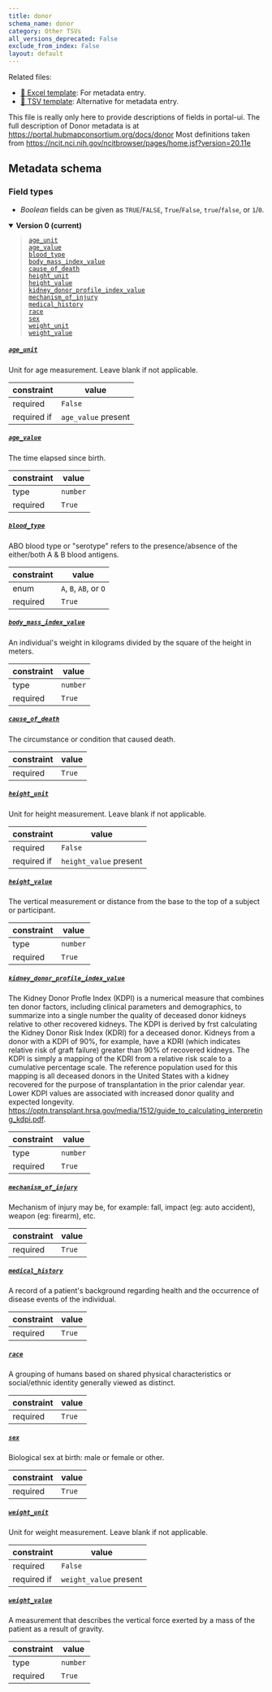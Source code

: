 ```yaml
---
title: donor
schema_name: donor
category: Other TSVs
all_versions_deprecated: False
exclude_from_index: False
layout: default
---
```


Related files:

- [📝 Excel template](https://raw.githubusercontent.com/hubmapconsortium/ingest-validation-tools/main/docs/donor/donor.xlsx): For metadata entry.
- [📝 TSV template](https://raw.githubusercontent.com/hubmapconsortium/ingest-validation-tools/main/docs/donor/donor.tsv): Alternative for metadata entry.

This file is really only here to provide descriptions of fields in portal-ui. The full description of Donor metadata is at https://portal.hubmapconsortium.org/docs/donor
Most definitions taken from https://ncit.nci.nih.gov/ncitbrowser/pages/home.jsf?version=20.11e





## Metadata schema

### Field types
- *Boolean* fields can be given as `TRUE`/`FALSE`, `True`/`False`, `true`/`false`, or `1`/`0`.  


<details markdown="1" open="true"><summary><b>Version 0 (current)</b></summary>

<blockquote markdown="1">

[`age_unit`](#age_unit)<br>
[`age_value`](#age_value)<br>
[`blood_type`](#blood_type)<br>
[`body_mass_index_value`](#body_mass_index_value)<br>
[`cause_of_death`](#cause_of_death)<br>
[`height_unit`](#height_unit)<br>
[`height_value`](#height_value)<br>
[`kidney_donor_profile_index_value`](#kidney_donor_profile_index_value)<br>
[`mechanism_of_injury`](#mechanism_of_injury)<br>
[`medical_history`](#medical_history)<br>
[`race`](#race)<br>
[`sex`](#sex)<br>
[`weight_unit`](#weight_unit)<br>
[`weight_value`](#weight_value)<br>

</blockquote>

<a name="age_unit"></a>
##### [`age_unit`](#age_unit)
Unit for age measurement. Leave blank if not applicable.

| constraint | value |
| --- | --- |
| required | `False` |
| required if | `age_value` present |

<a name="age_value"></a>
##### [`age_value`](#age_value)
The time elapsed since birth.

| constraint | value |
| --- | --- |
| type | `number` |
| required | `True` |

<a name="blood_type"></a>
##### [`blood_type`](#blood_type)
ABO blood type or "serotype" refers to the presence/absence of the either/both A & B blood antigens.

| constraint | value |
| --- | --- |
| enum | `A`, `B`, `AB`, or `O` |
| required | `True` |

<a name="body_mass_index_value"></a>
##### [`body_mass_index_value`](#body_mass_index_value)
An individual's weight in kilograms divided by the square of the height in meters.

| constraint | value |
| --- | --- |
| type | `number` |
| required | `True` |

<a name="cause_of_death"></a>
##### [`cause_of_death`](#cause_of_death)
The circumstance or condition that caused death.

| constraint | value |
| --- | --- |
| required | `True` |

<a name="height_unit"></a>
##### [`height_unit`](#height_unit)
Unit for height measurement. Leave blank if not applicable.

| constraint | value |
| --- | --- |
| required | `False` |
| required if | `height_value` present |

<a name="height_value"></a>
##### [`height_value`](#height_value)
The vertical measurement or distance from the base to the top of a subject or participant.

| constraint | value |
| --- | --- |
| type | `number` |
| required | `True` |

<a name="kidney_donor_profile_index_value"></a>
##### [`kidney_donor_profile_index_value`](#kidney_donor_profile_index_value)
The Kidney Donor Profle Index (KDPI) is a numerical measure that combines ten donor factors, including clinical parameters and demographics, to summarize into a single number the quality of deceased donor kidneys relative to other recovered kidneys. The KDPI is derived by frst calculating the Kidney Donor Risk Index (KDRI) for a deceased donor. Kidneys from a donor with a KDPI of 90%, for example, have a KDRI (which indicates relative risk of graft failure) greater than 90% of recovered kidneys. The KDPI is simply a mapping of the KDRI from a relative risk scale to a cumulative percentage scale. The reference population used for this mapping is all deceased donors in the United States with a kidney recovered for the purpose of transplantation in the prior calendar year. Lower KDPI values are associated with increased donor quality and expected longevity. https://optn.transplant.hrsa.gov/media/1512/guide_to_calculating_interpreting_kdpi.pdf.

| constraint | value |
| --- | --- |
| type | `number` |
| required | `True` |

<a name="mechanism_of_injury"></a>
##### [`mechanism_of_injury`](#mechanism_of_injury)
Mechanism of injury may be, for example: fall, impact (eg: auto accident), weapon (eg: firearm), etc.

| constraint | value |
| --- | --- |
| required | `True` |

<a name="medical_history"></a>
##### [`medical_history`](#medical_history)
A record of a patient's background regarding health and the occurrence of disease events of the individual.

| constraint | value |
| --- | --- |
| required | `True` |

<a name="race"></a>
##### [`race`](#race)
A grouping of humans based on shared physical characteristics or social/ethnic identity generally viewed as distinct.

| constraint | value |
| --- | --- |
| required | `True` |

<a name="sex"></a>
##### [`sex`](#sex)
Biological sex at birth: male or female or other.

| constraint | value |
| --- | --- |
| required | `True` |

<a name="weight_unit"></a>
##### [`weight_unit`](#weight_unit)
Unit for weight measurement. Leave blank if not applicable.

| constraint | value |
| --- | --- |
| required | `False` |
| required if | `weight_value` present |

<a name="weight_value"></a>
##### [`weight_value`](#weight_value)
A measurement that describes the vertical force exerted by a mass of the patient as a result of gravity.

| constraint | value |
| --- | --- |
| type | `number` |
| required | `True` |

</details>

